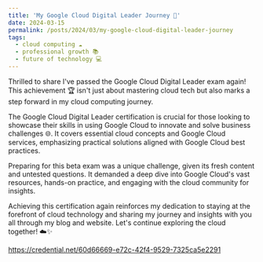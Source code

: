 ```yaml
---
title: 'My Google Cloud Digital Leader Journey 🚀'
date: 2024-03-15
permalink: /posts/2024/03/my-google-cloud-digital-leader-journey
tags:
  - cloud computing ☁️
  - professional growth 📚
  - future of technology 💻
---
```


Thrilled to share I've passed the Google Cloud Digital Leader exam again! This achievement 🏆 isn't just about mastering cloud tech but also marks a step forward in my cloud computing journey.

The Google Cloud Digital Leader certification is crucial for those looking to showcase their skills in using Google Cloud to innovate and solve business challenges 🌐. It covers essential cloud concepts and Google Cloud services, emphasizing practical solutions aligned with Google Cloud best practices.

Preparing for this beta exam was a unique challenge, given its fresh content and untested questions. It demanded a deep dive into Google Cloud's vast resources, hands-on practice, and engaging with the cloud community for insights.

Achieving this certification again reinforces my dedication to staying at the forefront of cloud technology and sharing my journey and insights with you all through my blog and website. Let's continue exploring the cloud together! ☁️✨

https://credential.net/60d66669-e72c-42f4-9529-7325ca5e2291